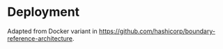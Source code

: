 # Deployment
Adapted from Docker variant in https://github.com/hashicorp/boundary-reference-architecture.
